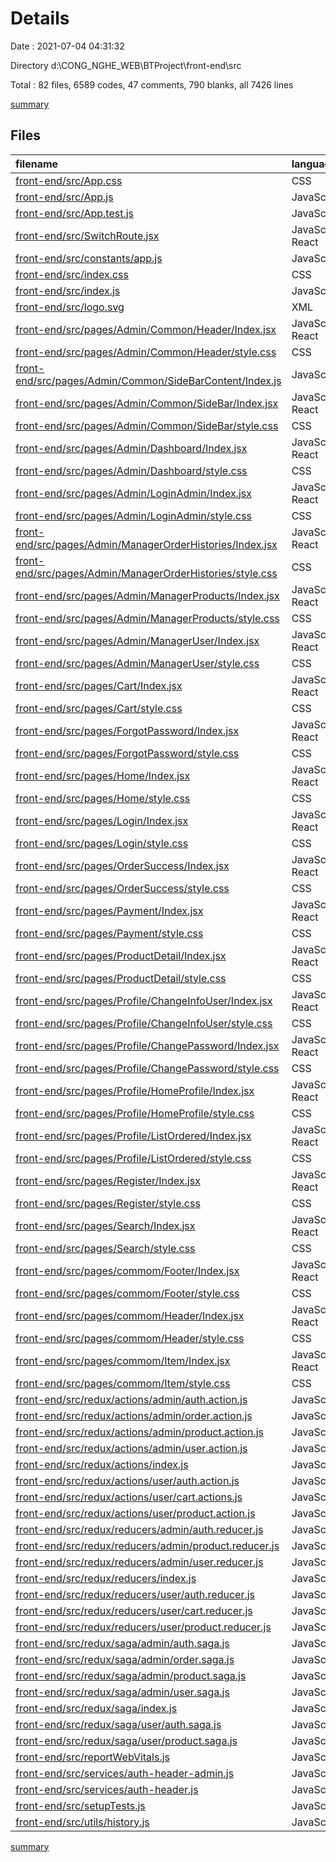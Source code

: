 # Details

Date : 2021-07-04 04:31:32

Directory d:\CONG_NGHE_WEB\BTProject\front-end\src

Total : 82 files,  6589 codes, 47 comments, 790 blanks, all 7426 lines

[summary](results.md)

## Files
| filename | language | code | comment | blank | total |
| :--- | :--- | ---: | ---: | ---: | ---: |
| [front-end/src/App.css](/front-end/src/App.css) | CSS | 33 | 0 | 6 | 39 |
| [front-end/src/App.js](/front-end/src/App.js) | JavaScript | 9 | 0 | 3 | 12 |
| [front-end/src/App.test.js](/front-end/src/App.test.js) | JavaScript | 7 | 0 | 2 | 9 |
| [front-end/src/SwitchRoute.jsx](/front-end/src/SwitchRoute.jsx) | JavaScript React | 52 | 2 | 8 | 62 |
| [front-end/src/constants/app.js](/front-end/src/constants/app.js) | JavaScript | 1 | 0 | 0 | 1 |
| [front-end/src/index.css](/front-end/src/index.css) | CSS | 12 | 0 | 2 | 14 |
| [front-end/src/index.js](/front-end/src/index.js) | JavaScript | 23 | 0 | 10 | 33 |
| [front-end/src/logo.svg](/front-end/src/logo.svg) | XML | 1 | 0 | 0 | 1 |
| [front-end/src/pages/Admin/Common/Header/Index.jsx](/front-end/src/pages/Admin/Common/Header/Index.jsx) | JavaScript React | 41 | 0 | 4 | 45 |
| [front-end/src/pages/Admin/Common/Header/style.css](/front-end/src/pages/Admin/Common/Header/style.css) | CSS | 153 | 4 | 31 | 188 |
| [front-end/src/pages/Admin/Common/SideBarContent/Index.js](/front-end/src/pages/Admin/Common/SideBarContent/Index.js) | JavaScript | 37 | 0 | 1 | 38 |
| [front-end/src/pages/Admin/Common/SideBar/Index.jsx](/front-end/src/pages/Admin/Common/SideBar/Index.jsx) | JavaScript React | 31 | 0 | 4 | 35 |
| [front-end/src/pages/Admin/Common/SideBar/style.css](/front-end/src/pages/Admin/Common/SideBar/style.css) | CSS | 30 | 0 | 7 | 37 |
| [front-end/src/pages/Admin/Dashboard/Index.jsx](/front-end/src/pages/Admin/Dashboard/Index.jsx) | JavaScript React | 16 | 0 | 3 | 19 |
| [front-end/src/pages/Admin/Dashboard/style.css](/front-end/src/pages/Admin/Dashboard/style.css) | CSS | 0 | 0 | 1 | 1 |
| [front-end/src/pages/Admin/LoginAdmin/Index.jsx](/front-end/src/pages/Admin/LoginAdmin/Index.jsx) | JavaScript React | 102 | 0 | 11 | 113 |
| [front-end/src/pages/Admin/LoginAdmin/style.css](/front-end/src/pages/Admin/LoginAdmin/style.css) | CSS | 70 | 0 | 14 | 84 |
| [front-end/src/pages/Admin/ManagerOrderHistories/Index.jsx](/front-end/src/pages/Admin/ManagerOrderHistories/Index.jsx) | JavaScript React | 16 | 1 | 3 | 20 |
| [front-end/src/pages/Admin/ManagerOrderHistories/style.css](/front-end/src/pages/Admin/ManagerOrderHistories/style.css) | CSS | 0 | 0 | 1 | 1 |
| [front-end/src/pages/Admin/ManagerProducts/Index.jsx](/front-end/src/pages/Admin/ManagerProducts/Index.jsx) | JavaScript React | 87 | 1 | 9 | 97 |
| [front-end/src/pages/Admin/ManagerProducts/style.css](/front-end/src/pages/Admin/ManagerProducts/style.css) | CSS | 20 | 0 | 5 | 25 |
| [front-end/src/pages/Admin/ManagerUser/Index.jsx](/front-end/src/pages/Admin/ManagerUser/Index.jsx) | JavaScript React | 98 | 1 | 7 | 106 |
| [front-end/src/pages/Admin/ManagerUser/style.css](/front-end/src/pages/Admin/ManagerUser/style.css) | CSS | 6 | 0 | 1 | 7 |
| [front-end/src/pages/Cart/Index.jsx](/front-end/src/pages/Cart/Index.jsx) | JavaScript React | 211 | 0 | 9 | 220 |
| [front-end/src/pages/Cart/style.css](/front-end/src/pages/Cart/style.css) | CSS | 143 | 0 | 22 | 165 |
| [front-end/src/pages/ForgotPassword/Index.jsx](/front-end/src/pages/ForgotPassword/Index.jsx) | JavaScript React | 341 | 1 | 38 | 380 |
| [front-end/src/pages/ForgotPassword/style.css](/front-end/src/pages/ForgotPassword/style.css) | CSS | 66 | 0 | 13 | 79 |
| [front-end/src/pages/Home/Index.jsx](/front-end/src/pages/Home/Index.jsx) | JavaScript React | 203 | 2 | 17 | 222 |
| [front-end/src/pages/Home/style.css](/front-end/src/pages/Home/style.css) | CSS | 50 | 0 | 11 | 61 |
| [front-end/src/pages/Login/Index.jsx](/front-end/src/pages/Login/Index.jsx) | JavaScript React | 117 | 0 | 15 | 132 |
| [front-end/src/pages/Login/style.css](/front-end/src/pages/Login/style.css) | CSS | 60 | 0 | 12 | 72 |
| [front-end/src/pages/OrderSuccess/Index.jsx](/front-end/src/pages/OrderSuccess/Index.jsx) | JavaScript React | 24 | 0 | 5 | 29 |
| [front-end/src/pages/OrderSuccess/style.css](/front-end/src/pages/OrderSuccess/style.css) | CSS | 18 | 0 | 3 | 21 |
| [front-end/src/pages/Payment/Index.jsx](/front-end/src/pages/Payment/Index.jsx) | JavaScript React | 390 | 1 | 33 | 424 |
| [front-end/src/pages/Payment/style.css](/front-end/src/pages/Payment/style.css) | CSS | 151 | 2 | 29 | 182 |
| [front-end/src/pages/ProductDetail/Index.jsx](/front-end/src/pages/ProductDetail/Index.jsx) | JavaScript React | 351 | 0 | 25 | 376 |
| [front-end/src/pages/ProductDetail/style.css](/front-end/src/pages/ProductDetail/style.css) | CSS | 148 | 0 | 34 | 182 |
| [front-end/src/pages/Profile/ChangeInfoUser/Index.jsx](/front-end/src/pages/Profile/ChangeInfoUser/Index.jsx) | JavaScript React | 408 | 1 | 34 | 443 |
| [front-end/src/pages/Profile/ChangeInfoUser/style.css](/front-end/src/pages/Profile/ChangeInfoUser/style.css) | CSS | 101 | 0 | 18 | 119 |
| [front-end/src/pages/Profile/ChangePassword/Index.jsx](/front-end/src/pages/Profile/ChangePassword/Index.jsx) | JavaScript React | 126 | 0 | 13 | 139 |
| [front-end/src/pages/Profile/ChangePassword/style.css](/front-end/src/pages/Profile/ChangePassword/style.css) | CSS | 30 | 0 | 7 | 37 |
| [front-end/src/pages/Profile/HomeProfile/Index.jsx](/front-end/src/pages/Profile/HomeProfile/Index.jsx) | JavaScript React | 58 | 0 | 11 | 69 |
| [front-end/src/pages/Profile/HomeProfile/style.css](/front-end/src/pages/Profile/HomeProfile/style.css) | CSS | 0 | 0 | 1 | 1 |
| [front-end/src/pages/Profile/ListOrdered/Index.jsx](/front-end/src/pages/Profile/ListOrdered/Index.jsx) | JavaScript React | 102 | 0 | 13 | 115 |
| [front-end/src/pages/Profile/ListOrdered/style.css](/front-end/src/pages/Profile/ListOrdered/style.css) | CSS | 10 | 0 | 1 | 11 |
| [front-end/src/pages/Register/Index.jsx](/front-end/src/pages/Register/Index.jsx) | JavaScript React | 200 | 0 | 19 | 219 |
| [front-end/src/pages/Register/style.css](/front-end/src/pages/Register/style.css) | CSS | 24 | 0 | 5 | 29 |
| [front-end/src/pages/Search/Index.jsx](/front-end/src/pages/Search/Index.jsx) | JavaScript React | 120 | 0 | 16 | 136 |
| [front-end/src/pages/Search/style.css](/front-end/src/pages/Search/style.css) | CSS | 25 | 0 | 5 | 30 |
| [front-end/src/pages/commom/Footer/Index.jsx](/front-end/src/pages/commom/Footer/Index.jsx) | JavaScript React | 104 | 0 | 15 | 119 |
| [front-end/src/pages/commom/Footer/style.css](/front-end/src/pages/commom/Footer/style.css) | CSS | 26 | 0 | 5 | 31 |
| [front-end/src/pages/commom/Header/Index.jsx](/front-end/src/pages/commom/Header/Index.jsx) | JavaScript React | 126 | 2 | 11 | 139 |
| [front-end/src/pages/commom/Header/style.css](/front-end/src/pages/commom/Header/style.css) | CSS | 172 | 0 | 33 | 205 |
| [front-end/src/pages/commom/Item/Index.jsx](/front-end/src/pages/commom/Item/Index.jsx) | JavaScript React | 59 | 0 | 6 | 65 |
| [front-end/src/pages/commom/Item/style.css](/front-end/src/pages/commom/Item/style.css) | CSS | 25 | 0 | 5 | 30 |
| [front-end/src/redux/actions/admin/auth.action.js](/front-end/src/redux/actions/admin/auth.action.js) | JavaScript | 6 | 0 | 1 | 7 |
| [front-end/src/redux/actions/admin/order.action.js](/front-end/src/redux/actions/admin/order.action.js) | JavaScript | 0 | 0 | 1 | 1 |
| [front-end/src/redux/actions/admin/product.action.js](/front-end/src/redux/actions/admin/product.action.js) | JavaScript | 6 | 0 | 0 | 6 |
| [front-end/src/redux/actions/admin/user.action.js](/front-end/src/redux/actions/admin/user.action.js) | JavaScript | 7 | 0 | 0 | 7 |
| [front-end/src/redux/actions/index.js](/front-end/src/redux/actions/index.js) | JavaScript | 7 | 1 | 1 | 9 |
| [front-end/src/redux/actions/user/auth.action.js](/front-end/src/redux/actions/user/auth.action.js) | JavaScript | 50 | 0 | 12 | 62 |
| [front-end/src/redux/actions/user/cart.actions.js](/front-end/src/redux/actions/user/cart.actions.js) | JavaScript | 30 | 0 | 4 | 34 |
| [front-end/src/redux/actions/user/product.action.js](/front-end/src/redux/actions/user/product.action.js) | JavaScript | 43 | 0 | 6 | 49 |
| [front-end/src/redux/reducers/admin/auth.reducer.js](/front-end/src/redux/reducers/admin/auth.reducer.js) | JavaScript | 46 | 0 | 5 | 51 |
| [front-end/src/redux/reducers/admin/product.reducer.js](/front-end/src/redux/reducers/admin/product.reducer.js) | JavaScript | 48 | 0 | 5 | 53 |
| [front-end/src/redux/reducers/admin/user.reducer.js](/front-end/src/redux/reducers/admin/user.reducer.js) | JavaScript | 43 | 0 | 4 | 47 |
| [front-end/src/redux/reducers/index.js](/front-end/src/redux/reducers/index.js) | JavaScript | 15 | 1 | 3 | 19 |
| [front-end/src/redux/reducers/user/auth.reducer.js](/front-end/src/redux/reducers/user/auth.reducer.js) | JavaScript | 186 | 2 | 21 | 209 |
| [front-end/src/redux/reducers/user/cart.reducer.js](/front-end/src/redux/reducers/user/cart.reducer.js) | JavaScript | 219 | 1 | 21 | 241 |
| [front-end/src/redux/reducers/user/product.reducer.js](/front-end/src/redux/reducers/user/product.reducer.js) | JavaScript | 257 | 5 | 23 | 285 |
| [front-end/src/redux/saga/admin/auth.saga.js](/front-end/src/redux/saga/admin/auth.saga.js) | JavaScript | 65 | 0 | 8 | 73 |
| [front-end/src/redux/saga/admin/order.saga.js](/front-end/src/redux/saga/admin/order.saga.js) | JavaScript | 0 | 0 | 1 | 1 |
| [front-end/src/redux/saga/admin/product.saga.js](/front-end/src/redux/saga/admin/product.saga.js) | JavaScript | 37 | 0 | 6 | 43 |
| [front-end/src/redux/saga/admin/user.saga.js](/front-end/src/redux/saga/admin/user.saga.js) | JavaScript | 31 | 8 | 6 | 45 |
| [front-end/src/redux/saga/index.js](/front-end/src/redux/saga/index.js) | JavaScript | 13 | 1 | 4 | 18 |
| [front-end/src/redux/saga/user/auth.saga.js](/front-end/src/redux/saga/user/auth.saga.js) | JavaScript | 389 | 0 | 20 | 409 |
| [front-end/src/redux/saga/user/product.saga.js](/front-end/src/redux/saga/user/product.saga.js) | JavaScript | 218 | 6 | 13 | 237 |
| [front-end/src/reportWebVitals.js](/front-end/src/reportWebVitals.js) | JavaScript | 12 | 0 | 2 | 14 |
| [front-end/src/services/auth-header-admin.js](/front-end/src/services/auth-header-admin.js) | JavaScript | 11 | 0 | 0 | 11 |
| [front-end/src/services/auth-header.js](/front-end/src/services/auth-header.js) | JavaScript | 11 | 0 | 0 | 11 |
| [front-end/src/setupTests.js](/front-end/src/setupTests.js) | JavaScript | 1 | 4 | 1 | 6 |
| [front-end/src/utils/history.js](/front-end/src/utils/history.js) | JavaScript | 4 | 0 | 5 | 9 |

[summary](results.md)